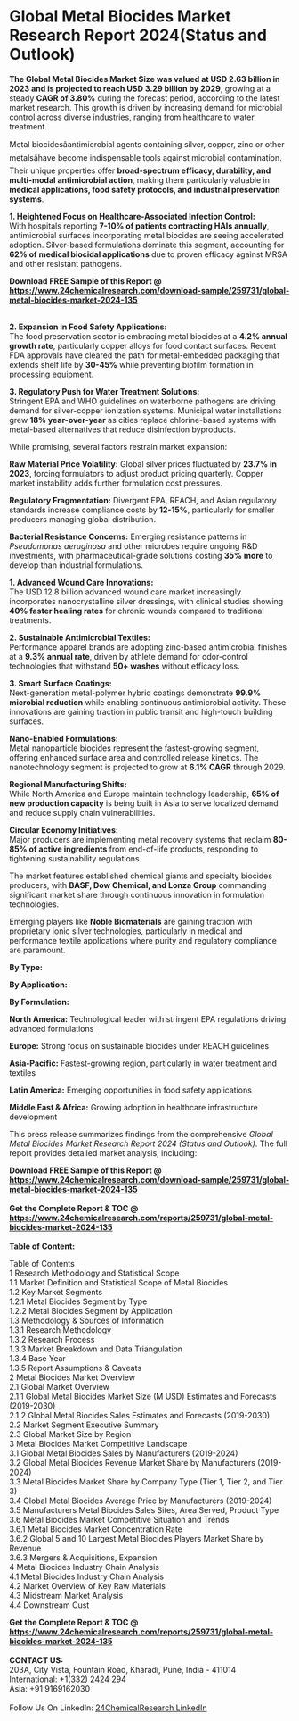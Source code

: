 <h1>Global Metal Biocides Market Research Report 2024(Status and Outlook)</h1><p><strong>The Global Metal Biocides Market Size was valued at USD 2.63 billion in 2023 and is projected to reach USD 3.29 billion by 2029</strong>, growing at a steady <strong>CAGR of 3.80%</strong> during the forecast period, according to the latest market research. This growth is driven by increasing demand for microbial control across diverse industries, ranging from healthcare to water treatment.</p><p>Metal biocidesâantimicrobial agents containing silver, copper, zinc or other metalsâhave become indispensable tools against microbial contamination. Their unique properties offer <strong>broad-spectrum efficacy, durability, and multi-modal antimicrobial action</strong>, making them particularly valuable in <strong>medical applications, food safety protocols, and industrial preservation systems</strong>.</p><p><strong>1. Heightened Focus on Healthcare-Associated Infection Control:</strong><br>
With hospitals reporting <strong>7-10% of patients contracting HAIs annually</strong>, antimicrobial surfaces incorporating metal biocides are seeing accelerated adoption. Silver-based formulations dominate this segment, accounting for <strong>62% of medical biocidal applications</strong> due to proven efficacy against MRSA and other resistant pathogens.</p><div><b>Download FREE Sample of this Report @ 
            <a href="https://www.24chemicalresearch.com/download-sample/259731/global-metal-biocides-market-2024-135">
            https://www.24chemicalresearch.com/download-sample/259731/global-metal-biocides-market-2024-135</a></b></div><br><p><strong>2. Expansion in Food Safety Applications:</strong><br>
The food preservation sector is embracing metal biocides at a <strong>4.2% annual growth rate</strong>, particularly copper alloys for food contact surfaces. Recent FDA approvals have cleared the path for metal-embedded packaging that extends shelf life by <strong>30-45%</strong> while preventing biofilm formation in processing equipment.</p><p><strong>3. Regulatory Push for Water Treatment Solutions:</strong><br>
Stringent EPA and WHO guidelines on waterborne pathogens are driving demand for silver-copper ionization systems. Municipal water installations grew <strong>18% year-over-year</strong> as cities replace chlorine-based systems with metal-based alternatives that reduce disinfection byproducts.</p><p>While promising, several factors restrain market expansion:</p><p><strong>Raw Material Price Volatility:</strong> Global silver prices fluctuated by <strong>23.7% in 2023</strong>, forcing formulators to adjust product pricing quarterly. Copper market instability adds further formulation cost pressures.</p><p><strong>Regulatory Fragmentation:</strong> Divergent EPA, REACH, and Asian regulatory standards increase compliance costs by <strong>12-15%</strong>, particularly for smaller producers managing global distribution.</p><p><strong>Bacterial Resistance Concerns:</strong> Emerging resistance patterns in <em>Pseudomonas aeruginosa</em> and other microbes require ongoing R&amp;D investments, with pharmaceutical-grade solutions costing <strong>35% more</strong> to develop than industrial formulations.</p><p><strong>1. Advanced Wound Care Innovations:</strong><br>
The USD 12.8 billion advanced wound care market increasingly incorporates nanocrystalline silver dressings, with clinical studies showing <strong>40% faster healing rates</strong> for chronic wounds compared to traditional treatments.</p><p><strong>2. Sustainable Antimicrobial Textiles:</strong><br>
Performance apparel brands are adopting zinc-based antimicrobial finishes at a <strong>9.3% annual rate</strong>, driven by athlete demand for odor-control technologies that withstand <strong>50+ washes</strong> without efficacy loss.</p><p><strong>3. Smart Surface Coatings:</strong><br>
Next-generation metal-polymer hybrid coatings demonstrate <strong>99.9% microbial reduction</strong> while enabling continuous antimicrobial activity. These innovations are gaining traction in public transit and high-touch building surfaces.</p><p><strong>Nano-Enabled Formulations:</strong><br>
	Metal nanoparticle biocides represent the fastest-growing segment, offering enhanced surface area and controlled release kinetics. The nanotechnology segment is projected to grow at <strong>6.1% CAGR</strong> through 2029.</p><p><strong>Regional Manufacturing Shifts:</strong><br>
	While North America and Europe maintain technology leadership, <strong>65% of new production capacity</strong> is being built in Asia to serve localized demand and reduce supply chain vulnerabilities.</p><p><strong>Circular Economy Initiatives:</strong><br>
	Major producers are implementing metal recovery systems that reclaim <strong>80-85% of active ingredients</strong> from end-of-life products, responding to tightening sustainability regulations.</p><p>The market features established chemical giants and specialty biocides producers, with <strong>BASF, Dow Chemical, and Lonza Group</strong> commanding significant market share through continuous innovation in formulation technologies.</p><p>Emerging players like <strong>Noble Biomaterials</strong> are gaining traction with proprietary ionic silver technologies, particularly in medical and performance textile applications where purity and regulatory compliance are paramount.</p><p><strong>By Type:</strong></p><p><strong>By Application:</strong></p><p><strong>By Formulation:</strong></p><p><strong>North America:</strong> Technological leader with stringent EPA regulations driving advanced formulations</p><p><strong>Europe:</strong> Strong focus on sustainable biocides under REACH guidelines</p><p><strong>Asia-Pacific:</strong> Fastest-growing region, particularly in water treatment and textiles</p><p><strong>Latin America:</strong> Emerging opportunities in food safety applications</p><p><strong>Middle East &amp; Africa:</strong> Growing adoption in healthcare infrastructure development</p><p>This press release summarizes findings from the comprehensive <em>Global Metal Biocides Market Research Report 2024 (Status and Outlook)</em>. The full report provides detailed market analysis, including:</p><div><b>Download FREE Sample of this Report @ 
            <a href="https://www.24chemicalresearch.com/download-sample/259731/global-metal-biocides-market-2024-135">
            https://www.24chemicalresearch.com/download-sample/259731/global-metal-biocides-market-2024-135</a></b></div><br><div><b>Get the Complete Report & TOC @ 
            <a href="https://www.24chemicalresearch.com/reports/259731/global-metal-biocides-market-2024-135">
            https://www.24chemicalresearch.com/reports/259731/global-metal-biocides-market-2024-135</a></b></div><br>
            <b>Table of Content:</b><p>Table of Contents<br />
1 Research Methodology and Statistical Scope<br />
1.1 Market Definition and Statistical Scope of Metal Biocides<br />
1.2 Key Market Segments<br />
1.2.1 Metal Biocides Segment by Type<br />
1.2.2 Metal Biocides Segment by Application<br />
1.3 Methodology & Sources of Information<br />
1.3.1 Research Methodology<br />
1.3.2 Research Process<br />
1.3.3 Market Breakdown and Data Triangulation<br />
1.3.4 Base Year<br />
1.3.5 Report Assumptions & Caveats<br />
2 Metal Biocides Market Overview<br />
2.1 Global Market Overview<br />
2.1.1 Global Metal Biocides Market Size (M USD) Estimates and Forecasts (2019-2030)<br />
2.1.2 Global Metal Biocides Sales Estimates and Forecasts (2019-2030)<br />
2.2 Market Segment Executive Summary<br />
2.3 Global Market Size by Region<br />
3 Metal Biocides Market Competitive Landscape<br />
3.1 Global Metal Biocides Sales by Manufacturers (2019-2024)<br />
3.2 Global Metal Biocides Revenue Market Share by Manufacturers (2019-2024)<br />
3.3 Metal Biocides Market Share by Company Type (Tier 1, Tier 2, and Tier 3)<br />
3.4 Global Metal Biocides Average Price by Manufacturers (2019-2024)<br />
3.5 Manufacturers Metal Biocides Sales Sites, Area Served, Product Type<br />
3.6 Metal Biocides Market Competitive Situation and Trends<br />
3.6.1 Metal Biocides Market Concentration Rate<br />
3.6.2 Global 5 and 10 Largest Metal Biocides Players Market Share by Revenue<br />
3.6.3 Mergers & Acquisitions, Expansion<br />
4 Metal Biocides Industry Chain Analysis<br />
4.1 Metal Biocides Industry Chain Analysis<br />
4.2 Market Overview of Key Raw Materials<br />
4.3 Midstream Market Analysis<br />
4.4 Downstream Cust</p><div><b>Get the Complete Report & TOC @ 
            <a href="https://www.24chemicalresearch.com/reports/259731/global-metal-biocides-market-2024-135">
            https://www.24chemicalresearch.com/reports/259731/global-metal-biocides-market-2024-135</a></b></div><br><b>CONTACT US:</b><br>
            203A, City Vista, Fountain Road, Kharadi, Pune, India - 411014<br>
            International: +1(332) 2424 294<br>
            Asia: +91 9169162030 <br><br>
            Follow Us On LinkedIn: <a href="https://www.linkedin.com/company/24chemicalresearch/">24ChemicalResearch LinkedIn</a>